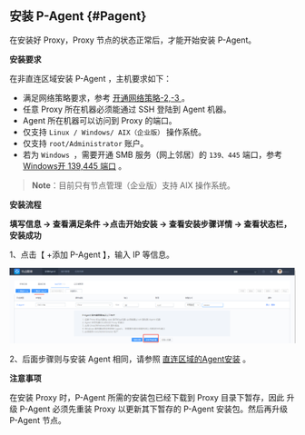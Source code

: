 ## 安装 P-Agent {#Pagent}

在安装好 Proxy，Proxy 节点的状态正常后，才能开始安装 P-Agent。


**安装要求**

在非直连区域安装 P-Agent ，主机要求如下：
 - 满足网络策略要求，参考 [开通网络策略-2,-3 ](/network_policy.md)。
 - 任意 Proxy 所在机器必须能通过 SSH 登陆到 Agent 机器。
 - Agent 所在机器可以访问到 Proxy 的端口。
 - 仅支持 ``Linux / Windows/ AIX（企业版）`` 操作系统。
 - 仅支持 `` root/Administrator `` 账户。
 - 若为 ``Windows ``，需要开通 SMB 服务（网上邻居）的 `139、445` 端口，参考 [Windows开 139,445 端口](/smb.md) 。

>**Note**：目前只有节点管理（企业版）支持 AIX 操作系统。

**安装流程**

**填写信息 -> 查看满足条件 ->点击开始安装 -> 查看安装步骤详情 -> 查看状态栏，安装成功**

1、点击【 +添加 P-Agent 】，输入 IP 等信息。

![添加P-agent](../assets/添加P-agent.png)

2、后面步骤则与安装 Agent 相同，请参照 [直连区域的Agent安装](/installation/agent.md) 。

**注意事项**

在安装 Proxy 时，P-Agent 所需的安装包已经下载到 Proxy 目录下暂存，因此 升级 P-Agent 必须先重装 Proxy 以更新其下暂存的 P-Agent 安装包。然后再升级 P-Agent 节点。
